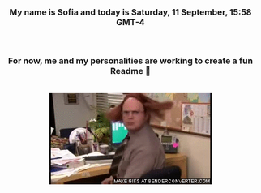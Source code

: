 


<div align="center">
<h3 >My name is Sofia and today is Saturday, 11 September, 15:58 GMT-4</h3><br>
<h3 >For now, me and my personalities are working to create a fun Readme 👋
</h3><br>
<img src='img/dwight.gif' alt='working...'/>
</div>
